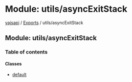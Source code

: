 # Module: utils/asyncExitStack

[yajsapi](../yajsapi.md) / [Exports](./) / utils/asyncExitStack

## Module: utils/asyncExitStack

### Table of contents

#### Classes

* [default](https://github.com/golemfactory/yagna-docs/tree/f181b6ad5340c6acfcb5541c36763d5ccf816255/yajsapi/classes/utils_asyncexitstack.default.md)

